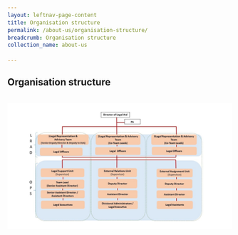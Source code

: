 ```yaml
---
layout: leftnav-page-content
title: Organisation structure
permalink: /about-us/organisation-structure/
breadcrumb: Organisation structure
collection_name: about-us

---
```


Organisation structure
---

<div class="image">
  <a href="/files/MinLaw_Org_Structure_May_19.pdf">
    <br><img src="/images/1545802948932.jpg" title="Organisation Structure" alt="Organisation Structure">
  </a>
</div>

